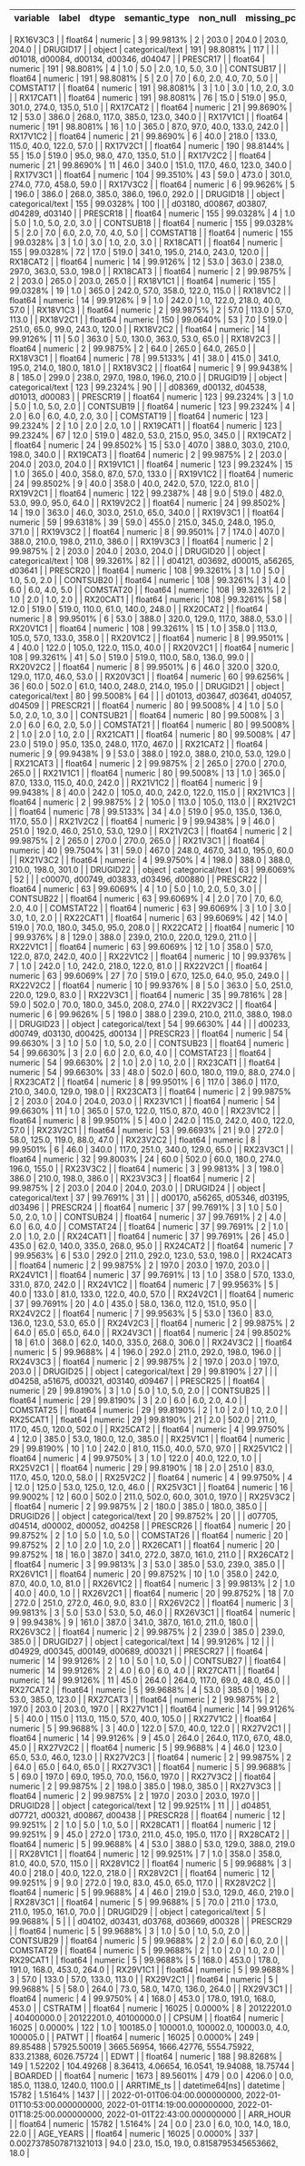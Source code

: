 | variable | label | dtype | semantic_type | non_null | missing_pct | unique | min | max | example_values |
|---|---|---|---|---:|---:|---:|---:|---:|---|

| RX16V3C3 |  | float64 | numeric | 3 | 99.9813% | 2 | 203.0 | 204.0 | 203.0, 204.0 |
| DRUGID17 |  | object | categorical/text | 191 | 98.8081% | 117 |  |  | d01018, d00084, d00134, d00346, d04047 |
| PRESCR17 |  | float64 | numeric | 191 | 98.8081% | 4 | 1.0 | 5.0 | 2.0, 1.0, 5.0, 3.0 |
| CONTSUB17 |  | float64 | numeric | 191 | 98.8081% | 5 | 2.0 | 7.0 | 6.0, 2.0, 4.0, 7.0, 5.0 |
| COMSTAT17 |  | float64 | numeric | 191 | 98.8081% | 3 | 1.0 | 3.0 | 1.0, 2.0, 3.0 |
| RX17CAT1 |  | float64 | numeric | 191 | 98.8081% | 76 | 15.0 | 519.0 | 95.0, 301.0, 274.0, 135.0, 51.0 |
| RX17CAT2 |  | float64 | numeric | 21 | 99.8690% | 12 | 53.0 | 386.0 | 268.0, 117.0, 385.0, 123.0, 340.0 |
| RX17V1C1 |  | float64 | numeric | 191 | 98.8081% | 16 | 1.0 | 365.0 | 87.0, 97.0, 40.0, 133.0, 242.0 |
| RX17V1C2 |  | float64 | numeric | 21 | 99.8690% | 6 | 40.0 | 218.0 | 133.0, 115.0, 40.0, 122.0, 57.0 |
| RX17V2C1 |  | float64 | numeric | 190 | 98.8144% | 55 | 15.0 | 519.0 | 95.0, 98.0, 47.0, 135.0, 51.0 |
| RX17V2C2 |  | float64 | numeric | 21 | 99.8690% | 11 | 46.0 | 340.0 | 151.0, 117.0, 46.0, 123.0, 340.0 |
| RX17V3C1 |  | float64 | numeric | 104 | 99.3510% | 43 | 59.0 | 473.0 | 301.0, 274.0, 77.0, 458.0, 59.0 |
| RX17V3C2 |  | float64 | numeric | 6 | 99.9626% | 5 | 196.0 | 386.0 | 268.0, 385.0, 386.0, 196.0, 292.0 |
| DRUGID18 |  | object | categorical/text | 155 | 99.0328% | 100 |  |  | d03180, d00867, d03807, d04289, d03140 |
| PRESCR18 |  | float64 | numeric | 155 | 99.0328% | 4 | 1.0 | 5.0 | 1.0, 5.0, 2.0, 3.0 |
| CONTSUB18 |  | float64 | numeric | 155 | 99.0328% | 5 | 2.0 | 7.0 | 6.0, 2.0, 7.0, 4.0, 5.0 |
| COMSTAT18 |  | float64 | numeric | 155 | 99.0328% | 3 | 1.0 | 3.0 | 1.0, 2.0, 3.0 |
| RX18CAT1 |  | float64 | numeric | 155 | 99.0328% | 72 | 17.0 | 519.0 | 341.0, 195.0, 214.0, 243.0, 120.0 |
| RX18CAT2 |  | float64 | numeric | 14 | 99.9126% | 12 | 53.0 | 363.0 | 238.0, 297.0, 363.0, 53.0, 198.0 |
| RX18CAT3 |  | float64 | numeric | 2 | 99.9875% | 2 | 203.0 | 265.0 | 203.0, 265.0 |
| RX18V1C1 |  | float64 | numeric | 155 | 99.0328% | 19 | 1.0 | 365.0 | 242.0, 57.0, 358.0, 122.0, 115.0 |
| RX18V1C2 |  | float64 | numeric | 14 | 99.9126% | 9 | 1.0 | 242.0 | 1.0, 122.0, 218.0, 40.0, 57.0 |
| RX18V1C3 |  | float64 | numeric | 2 | 99.9875% | 2 | 57.0 | 113.0 | 57.0, 113.0 |
| RX18V2C1 |  | float64 | numeric | 150 | 99.0640% | 53 | 7.0 | 519.0 | 251.0, 65.0, 99.0, 243.0, 120.0 |
| RX18V2C2 |  | float64 | numeric | 14 | 99.9126% | 11 | 5.0 | 363.0 | 5.0, 130.0, 363.0, 53.0, 65.0 |
| RX18V2C3 |  | float64 | numeric | 2 | 99.9875% | 2 | 64.0 | 265.0 | 64.0, 265.0 |
| RX18V3C1 |  | float64 | numeric | 78 | 99.5133% | 41 | 38.0 | 415.0 | 341.0, 195.0, 214.0, 180.0, 181.0 |
| RX18V3C2 |  | float64 | numeric | 9 | 99.9438% | 8 | 185.0 | 299.0 | 238.0, 297.0, 198.0, 196.0, 210.0 |
| DRUGID19 |  | object | categorical/text | 123 | 99.2324% | 90 |  |  | d08369, d00132, d04538, d01013, d00083 |
| PRESCR19 |  | float64 | numeric | 123 | 99.2324% | 3 | 1.0 | 5.0 | 1.0, 5.0, 2.0 |
| CONTSUB19 |  | float64 | numeric | 123 | 99.2324% | 4 | 2.0 | 6.0 | 6.0, 4.0, 2.0, 3.0 |
| COMSTAT19 |  | float64 | numeric | 123 | 99.2324% | 2 | 1.0 | 2.0 | 2.0, 1.0 |
| RX19CAT1 |  | float64 | numeric | 123 | 99.2324% | 67 | 12.0 | 519.0 | 482.0, 53.0, 215.0, 95.0, 345.0 |
| RX19CAT2 |  | float64 | numeric | 24 | 99.8502% | 15 | 53.0 | 407.0 | 388.0, 303.0, 210.0, 198.0, 340.0 |
| RX19CAT3 |  | float64 | numeric | 2 | 99.9875% | 2 | 203.0 | 204.0 | 203.0, 204.0 |
| RX19V1C1 |  | float64 | numeric | 123 | 99.2324% | 15 | 1.0 | 365.0 | 40.0, 358.0, 87.0, 57.0, 133.0 |
| RX19V1C2 |  | float64 | numeric | 24 | 99.8502% | 9 | 40.0 | 358.0 | 40.0, 242.0, 57.0, 122.0, 81.0 |
| RX19V2C1 |  | float64 | numeric | 122 | 99.2387% | 48 | 9.0 | 519.0 | 482.0, 53.0, 99.0, 95.0, 64.0 |
| RX19V2C2 |  | float64 | numeric | 24 | 99.8502% | 14 | 19.0 | 363.0 | 46.0, 303.0, 251.0, 65.0, 340.0 |
| RX19V3C1 |  | float64 | numeric | 59 | 99.6318% | 39 | 59.0 | 455.0 | 215.0, 345.0, 248.0, 195.0, 371.0 |
| RX19V3C2 |  | float64 | numeric | 8 | 99.9501% | 7 | 174.0 | 407.0 | 388.0, 210.0, 198.0, 211.0, 386.0 |
| RX19V3C3 |  | float64 | numeric | 2 | 99.9875% | 2 | 203.0 | 204.0 | 203.0, 204.0 |
| DRUGID20 |  | object | categorical/text | 108 | 99.3261% | 82 |  |  | d04121, d03692, d00015, a56265, d03641 |
| PRESCR20 |  | float64 | numeric | 108 | 99.3261% | 3 | 1.0 | 5.0 | 1.0, 5.0, 2.0 |
| CONTSUB20 |  | float64 | numeric | 108 | 99.3261% | 3 | 4.0 | 6.0 | 6.0, 4.0, 5.0 |
| COMSTAT20 |  | float64 | numeric | 108 | 99.3261% | 2 | 1.0 | 2.0 | 1.0, 2.0 |
| RX20CAT1 |  | float64 | numeric | 108 | 99.3261% | 58 | 12.0 | 519.0 | 519.0, 110.0, 61.0, 140.0, 248.0 |
| RX20CAT2 |  | float64 | numeric | 8 | 99.9501% | 6 | 53.0 | 388.0 | 320.0, 129.0, 117.0, 388.0, 53.0 |
| RX20V1C1 |  | float64 | numeric | 108 | 99.3261% | 15 | 1.0 | 358.0 | 113.0, 105.0, 57.0, 133.0, 358.0 |
| RX20V1C2 |  | float64 | numeric | 8 | 99.9501% | 4 | 40.0 | 122.0 | 105.0, 122.0, 115.0, 40.0 |
| RX20V2C1 |  | float64 | numeric | 108 | 99.3261% | 41 | 5.0 | 519.0 | 519.0, 110.0, 58.0, 136.0, 99.0 |
| RX20V2C2 |  | float64 | numeric | 8 | 99.9501% | 6 | 46.0 | 320.0 | 320.0, 129.0, 117.0, 46.0, 53.0 |
| RX20V3C1 |  | float64 | numeric | 60 | 99.6256% | 36 | 60.0 | 502.0 | 61.0, 140.0, 248.0, 214.0, 195.0 |
| DRUGID21 |  | object | categorical/text | 80 | 99.5008% | 64 |  |  | d01013, d03647, d03641, d04057, d04509 |
| PRESCR21 |  | float64 | numeric | 80 | 99.5008% | 4 | 1.0 | 5.0 | 5.0, 2.0, 1.0, 3.0 |
| CONTSUB21 |  | float64 | numeric | 80 | 99.5008% | 3 | 2.0 | 6.0 | 6.0, 2.0, 5.0 |
| COMSTAT21 |  | float64 | numeric | 80 | 99.5008% | 2 | 1.0 | 2.0 | 1.0, 2.0 |
| RX21CAT1 |  | float64 | numeric | 80 | 99.5008% | 47 | 23.0 | 519.0 | 95.0, 135.0, 248.0, 117.0, 467.0 |
| RX21CAT2 |  | float64 | numeric | 9 | 99.9438% | 9 | 53.0 | 388.0 | 192.0, 388.0, 210.0, 53.0, 129.0 |
| RX21CAT3 |  | float64 | numeric | 2 | 99.9875% | 2 | 265.0 | 270.0 | 270.0, 265.0 |
| RX21V1C1 |  | float64 | numeric | 80 | 99.5008% | 13 | 1.0 | 365.0 | 87.0, 133.0, 115.0, 40.0, 242.0 |
| RX21V1C2 |  | float64 | numeric | 9 | 99.9438% | 8 | 40.0 | 242.0 | 105.0, 40.0, 242.0, 122.0, 115.0 |
| RX21V1C3 |  | float64 | numeric | 2 | 99.9875% | 2 | 105.0 | 113.0 | 105.0, 113.0 |
| RX21V2C1 |  | float64 | numeric | 78 | 99.5133% | 34 | 4.0 | 519.0 | 95.0, 135.0, 136.0, 117.0, 55.0 |
| RX21V2C2 |  | float64 | numeric | 9 | 99.9438% | 9 | 46.0 | 251.0 | 192.0, 46.0, 251.0, 53.0, 129.0 |
| RX21V2C3 |  | float64 | numeric | 2 | 99.9875% | 2 | 265.0 | 270.0 | 270.0, 265.0 |
| RX21V3C1 |  | float64 | numeric | 40 | 99.7504% | 31 | 59.0 | 467.0 | 248.0, 467.0, 341.0, 195.0, 60.0 |
| RX21V3C2 |  | float64 | numeric | 4 | 99.9750% | 4 | 198.0 | 388.0 | 388.0, 210.0, 198.0, 301.0 |
| DRUGID22 |  | object | categorical/text | 63 | 99.6069% | 52 |  |  | c00070, d00749, d03833, d03496, d00880 |
| PRESCR22 |  | float64 | numeric | 63 | 99.6069% | 4 | 1.0 | 5.0 | 1.0, 2.0, 5.0, 3.0 |
| CONTSUB22 |  | float64 | numeric | 63 | 99.6069% | 4 | 2.0 | 7.0 | 7.0, 6.0, 2.0, 4.0 |
| COMSTAT22 |  | float64 | numeric | 63 | 99.6069% | 3 | 1.0 | 3.0 | 3.0, 1.0, 2.0 |
| RX22CAT1 |  | float64 | numeric | 63 | 99.6069% | 42 | 14.0 | 519.0 | 70.0, 180.0, 345.0, 95.0, 208.0 |
| RX22CAT2 |  | float64 | numeric | 10 | 99.9376% | 8 | 129.0 | 388.0 | 239.0, 210.0, 220.0, 129.0, 211.0 |
| RX22V1C1 |  | float64 | numeric | 63 | 99.6069% | 12 | 1.0 | 358.0 | 57.0, 122.0, 87.0, 242.0, 40.0 |
| RX22V1C2 |  | float64 | numeric | 10 | 99.9376% | 7 | 1.0 | 242.0 | 1.0, 242.0, 218.0, 122.0, 81.0 |
| RX22V2C1 |  | float64 | numeric | 63 | 99.6069% | 27 | 7.0 | 519.0 | 67.0, 125.0, 64.0, 95.0, 249.0 |
| RX22V2C2 |  | float64 | numeric | 10 | 99.9376% | 8 | 5.0 | 363.0 | 5.0, 251.0, 220.0, 129.0, 83.0 |
| RX22V3C1 |  | float64 | numeric | 35 | 99.7816% | 28 | 59.0 | 502.0 | 70.0, 180.0, 345.0, 208.0, 274.0 |
| RX22V3C2 |  | float64 | numeric | 6 | 99.9626% | 5 | 198.0 | 388.0 | 239.0, 210.0, 211.0, 388.0, 198.0 |
| DRUGID23 |  | object | categorical/text | 54 | 99.6630% | 44 |  |  | d00233, d00749, d03130, d00425, d00134 |
| PRESCR23 |  | float64 | numeric | 54 | 99.6630% | 3 | 1.0 | 5.0 | 1.0, 5.0, 2.0 |
| CONTSUB23 |  | float64 | numeric | 54 | 99.6630% | 3 | 2.0 | 6.0 | 2.0, 6.0, 4.0 |
| COMSTAT23 |  | float64 | numeric | 54 | 99.6630% | 2 | 1.0 | 2.0 | 1.0, 2.0 |
| RX23CAT1 |  | float64 | numeric | 54 | 99.6630% | 33 | 48.0 | 502.0 | 60.0, 180.0, 119.0, 88.0, 274.0 |
| RX23CAT2 |  | float64 | numeric | 8 | 99.9501% | 6 | 117.0 | 386.0 | 117.0, 210.0, 340.0, 129.0, 198.0 |
| RX23CAT3 |  | float64 | numeric | 2 | 99.9875% | 2 | 203.0 | 204.0 | 204.0, 203.0 |
| RX23V1C1 |  | float64 | numeric | 54 | 99.6630% | 11 | 1.0 | 365.0 | 57.0, 122.0, 115.0, 87.0, 40.0 |
| RX23V1C2 |  | float64 | numeric | 8 | 99.9501% | 5 | 40.0 | 242.0 | 115.0, 242.0, 40.0, 122.0, 57.0 |
| RX23V2C1 |  | float64 | numeric | 53 | 99.6693% | 21 | 9.0 | 272.0 | 58.0, 125.0, 119.0, 88.0, 47.0 |
| RX23V2C2 |  | float64 | numeric | 8 | 99.9501% | 6 | 46.0 | 340.0 | 117.0, 251.0, 340.0, 129.0, 65.0 |
| RX23V3C1 |  | float64 | numeric | 32 | 99.8003% | 24 | 60.0 | 502.0 | 60.0, 180.0, 274.0, 196.0, 155.0 |
| RX23V3C2 |  | float64 | numeric | 3 | 99.9813% | 3 | 198.0 | 386.0 | 210.0, 198.0, 386.0 |
| RX23V3C3 |  | float64 | numeric | 2 | 99.9875% | 2 | 203.0 | 204.0 | 204.0, 203.0 |
| DRUGID24 |  | object | categorical/text | 37 | 99.7691% | 31 |  |  | d00170, a56265, d05346, d03195, d03496 |
| PRESCR24 |  | float64 | numeric | 37 | 99.7691% | 3 | 1.0 | 5.0 | 5.0, 2.0, 1.0 |
| CONTSUB24 |  | float64 | numeric | 37 | 99.7691% | 2 | 4.0 | 6.0 | 6.0, 4.0 |
| COMSTAT24 |  | float64 | numeric | 37 | 99.7691% | 2 | 1.0 | 2.0 | 1.0, 2.0 |
| RX24CAT1 |  | float64 | numeric | 37 | 99.7691% | 26 | 45.0 | 435.0 | 62.0, 140.0, 335.0, 268.0, 95.0 |
| RX24CAT2 |  | float64 | numeric | 7 | 99.9563% | 6 | 53.0 | 292.0 | 211.0, 292.0, 123.0, 53.0, 198.0 |
| RX24CAT3 |  | float64 | numeric | 2 | 99.9875% | 2 | 197.0 | 203.0 | 197.0, 203.0 |
| RX24V1C1 |  | float64 | numeric | 37 | 99.7691% | 13 | 1.0 | 358.0 | 57.0, 133.0, 331.0, 87.0, 242.0 |
| RX24V1C2 |  | float64 | numeric | 7 | 99.9563% | 5 | 40.0 | 133.0 | 81.0, 133.0, 122.0, 40.0, 57.0 |
| RX24V2C1 |  | float64 | numeric | 37 | 99.7691% | 20 | 4.0 | 435.0 | 58.0, 136.0, 112.0, 151.0, 95.0 |
| RX24V2C2 |  | float64 | numeric | 7 | 99.9563% | 5 | 53.0 | 136.0 | 83.0, 136.0, 123.0, 53.0, 65.0 |
| RX24V2C3 |  | float64 | numeric | 2 | 99.9875% | 2 | 64.0 | 65.0 | 65.0, 64.0 |
| RX24V3C1 |  | float64 | numeric | 24 | 99.8502% | 18 | 61.0 | 368.0 | 62.0, 140.0, 335.0, 268.0, 306.0 |
| RX24V3C2 |  | float64 | numeric | 5 | 99.9688% | 4 | 196.0 | 292.0 | 211.0, 292.0, 198.0, 196.0 |
| RX24V3C3 |  | float64 | numeric | 2 | 99.9875% | 2 | 197.0 | 203.0 | 197.0, 203.0 |
| DRUGID25 |  | object | categorical/text | 29 | 99.8190% | 27 |  |  | d04258, a51675, d00321, d03140, d09467 |
| PRESCR25 |  | float64 | numeric | 29 | 99.8190% | 3 | 1.0 | 5.0 | 1.0, 5.0, 2.0 |
| CONTSUB25 |  | float64 | numeric | 29 | 99.8190% | 3 | 2.0 | 6.0 | 6.0, 2.0, 4.0 |
| COMSTAT25 |  | float64 | numeric | 29 | 99.8190% | 2 | 1.0 | 2.0 | 1.0, 2.0 |
| RX25CAT1 |  | float64 | numeric | 29 | 99.8190% | 21 | 2.0 | 502.0 | 211.0, 117.0, 45.0, 120.0, 502.0 |
| RX25CAT2 |  | float64 | numeric | 4 | 99.9750% | 4 | 12.0 | 385.0 | 53.0, 180.0, 12.0, 385.0 |
| RX25V1C1 |  | float64 | numeric | 29 | 99.8190% | 10 | 1.0 | 242.0 | 81.0, 115.0, 40.0, 57.0, 97.0 |
| RX25V1C2 |  | float64 | numeric | 4 | 99.9750% | 3 | 1.0 | 122.0 | 40.0, 122.0, 1.0 |
| RX25V2C1 |  | float64 | numeric | 29 | 99.8190% | 18 | 2.0 | 251.0 | 83.0, 117.0, 45.0, 120.0, 58.0 |
| RX25V2C2 |  | float64 | numeric | 4 | 99.9750% | 4 | 12.0 | 125.0 | 53.0, 125.0, 12.0, 46.0 |
| RX25V3C1 |  | float64 | numeric | 16 | 99.9002% | 12 | 60.0 | 502.0 | 211.0, 502.0, 60.0, 301.0, 197.0 |
| RX25V3C2 |  | float64 | numeric | 2 | 99.9875% | 2 | 180.0 | 385.0 | 180.0, 385.0 |
| DRUGID26 |  | object | categorical/text | 20 | 99.8752% | 20 |  |  | d07705, d04514, d00002, d00052, d04258 |
| PRESCR26 |  | float64 | numeric | 20 | 99.8752% | 2 | 1.0 | 5.0 | 1.0, 5.0 |
| COMSTAT26 |  | float64 | numeric | 20 | 99.8752% | 2 | 1.0 | 2.0 | 1.0, 2.0 |
| RX26CAT1 |  | float64 | numeric | 20 | 99.8752% | 18 | 16.0 | 387.0 | 341.0, 272.0, 387.0, 161.0, 211.0 |
| RX26CAT2 |  | float64 | numeric | 3 | 99.9813% | 3 | 53.0 | 385.0 | 53.0, 239.0, 385.0 |
| RX26V1C1 |  | float64 | numeric | 20 | 99.8752% | 10 | 1.0 | 358.0 | 242.0, 87.0, 40.0, 1.0, 81.0 |
| RX26V1C2 |  | float64 | numeric | 3 | 99.9813% | 2 | 1.0 | 40.0 | 40.0, 1.0 |
| RX26V2C1 |  | float64 | numeric | 20 | 99.8752% | 18 | 7.0 | 272.0 | 251.0, 272.0, 46.0, 9.0, 83.0 |
| RX26V2C2 |  | float64 | numeric | 3 | 99.9813% | 3 | 5.0 | 53.0 | 53.0, 5.0, 46.0 |
| RX26V3C1 |  | float64 | numeric | 9 | 99.9438% | 9 | 161.0 | 387.0 | 341.0, 387.0, 161.0, 211.0, 180.0 |
| RX26V3C2 |  | float64 | numeric | 2 | 99.9875% | 2 | 239.0 | 385.0 | 239.0, 385.0 |
| DRUGID27 |  | object | categorical/text | 14 | 99.9126% | 12 |  |  | d04929, d00345, d00149, d00689, d00321 |
| PRESCR27 |  | float64 | numeric | 14 | 99.9126% | 2 | 1.0 | 5.0 | 1.0, 5.0 |
| CONTSUB27 |  | float64 | numeric | 14 | 99.9126% | 2 | 4.0 | 6.0 | 6.0, 4.0 |
| RX27CAT1 |  | float64 | numeric | 14 | 99.9126% | 11 | 45.0 | 264.0 | 264.0, 117.0, 69.0, 48.0, 45.0 |
| RX27CAT2 |  | float64 | numeric | 5 | 99.9688% | 4 | 53.0 | 385.0 | 198.0, 53.0, 385.0, 123.0 |
| RX27CAT3 |  | float64 | numeric | 2 | 99.9875% | 2 | 197.0 | 203.0 | 203.0, 197.0 |
| RX27V1C1 |  | float64 | numeric | 14 | 99.9126% | 5 | 40.0 | 115.0 | 113.0, 115.0, 57.0, 40.0, 105.0 |
| RX27V1C2 |  | float64 | numeric | 5 | 99.9688% | 3 | 40.0 | 122.0 | 57.0, 40.0, 122.0 |
| RX27V2C1 |  | float64 | numeric | 14 | 99.9126% | 9 | 45.0 | 264.0 | 264.0, 117.0, 67.0, 48.0, 45.0 |
| RX27V2C2 |  | float64 | numeric | 5 | 99.9688% | 4 | 46.0 | 123.0 | 65.0, 53.0, 46.0, 123.0 |
| RX27V2C3 |  | float64 | numeric | 2 | 99.9875% | 2 | 64.0 | 65.0 | 64.0, 65.0 |
| RX27V3C1 |  | float64 | numeric | 5 | 99.9688% | 5 | 69.0 | 197.0 | 69.0, 195.0, 70.0, 156.0, 197.0 |
| RX27V3C2 |  | float64 | numeric | 2 | 99.9875% | 2 | 198.0 | 385.0 | 198.0, 385.0 |
| RX27V3C3 |  | float64 | numeric | 2 | 99.9875% | 2 | 197.0 | 203.0 | 203.0, 197.0 |
| DRUGID28 |  | object | categorical/text | 12 | 99.9251% | 11 |  |  | d04851, d07721, d00321, d00867, d00438 |
| PRESCR28 |  | float64 | numeric | 12 | 99.9251% | 2 | 1.0 | 5.0 | 1.0, 5.0 |
| RX28CAT1 |  | float64 | numeric | 12 | 99.9251% | 9 | 45.0 | 272.0 | 173.0, 211.0, 45.0, 195.0, 117.0 |
| RX28CAT2 |  | float64 | numeric | 5 | 99.9688% | 4 | 53.0 | 388.0 | 53.0, 129.0, 388.0, 219.0 |
| RX28V1C1 |  | float64 | numeric | 12 | 99.9251% | 7 | 1.0 | 358.0 | 358.0, 81.0, 40.0, 57.0, 115.0 |
| RX28V1C2 |  | float64 | numeric | 5 | 99.9688% | 3 | 40.0 | 218.0 | 40.0, 122.0, 218.0 |
| RX28V2C1 |  | float64 | numeric | 12 | 99.9251% | 9 | 9.0 | 272.0 | 19.0, 83.0, 45.0, 65.0, 117.0 |
| RX28V2C2 |  | float64 | numeric | 5 | 99.9688% | 4 | 46.0 | 219.0 | 53.0, 129.0, 46.0, 219.0 |
| RX28V3C1 |  | float64 | numeric | 5 | 99.9688% | 5 | 70.0 | 211.0 | 173.0, 211.0, 195.0, 161.0, 70.0 |
| DRUGID29 |  | object | categorical/text | 5 | 99.9688% | 5 |  |  | d04102, d03431, d03768, d03669, d00328 |
| PRESCR29 |  | float64 | numeric | 5 | 99.9688% | 3 | 1.0 | 5.0 | 1.0, 5.0, 2.0 |
| CONTSUB29 |  | float64 | numeric | 5 | 99.9688% | 2 | 2.0 | 6.0 | 6.0, 2.0 |
| COMSTAT29 |  | float64 | numeric | 5 | 99.9688% | 2 | 1.0 | 2.0 | 1.0, 2.0 |
| RX29CAT1 |  | float64 | numeric | 5 | 99.9688% | 5 | 168.0 | 453.0 | 178.0, 191.0, 168.0, 453.0, 264.0 |
| RX29V1C1 |  | float64 | numeric | 5 | 99.9688% | 3 | 57.0 | 133.0 | 57.0, 133.0, 113.0 |
| RX29V2C1 |  | float64 | numeric | 5 | 99.9688% | 5 | 58.0 | 264.0 | 73.0, 58.0, 147.0, 136.0, 264.0 |
| RX29V3C1 |  | float64 | numeric | 4 | 99.9750% | 4 | 168.0 | 453.0 | 178.0, 191.0, 168.0, 453.0 |
| CSTRATM |  | float64 | numeric | 16025 | 0.0000% | 8 | 20122201.0 | 40400000.0 | 20122201.0, 40100000.0 |
| CPSUM |  | float64 | numeric | 16025 | 0.0000% | 122 | 1.0 | 100185.0 | 100001.0, 100002.0, 100003.0, 4.0, 100005.0 |
| PATWT |  | float64 | numeric | 16025 | 0.0000% | 249 | 89.85488 | 57925.50019 | 3665.56954, 1666.42776, 5554.75922, 833.21388, 6026.75724 |
| EDWT |  | float64 | numeric | 188 | 98.8268% | 149 | 1.52202 | 104.49268 | 8.36413, 4.06654, 16.0541, 19.94088, 18.75744 |
| BOARDED |  | float64 | numeric | 1673 | 89.5601% | 479 | 0.0 | 4206.0 | 0.0, 185.0, 1138.0, 1240.0, 1100.0 |
| ARRTIME_ts |  | datetime64[ns] | datetime | 15782 | 1.5164% | 1437 |  |  | 2022-01-01T06:04:00.000000000, 2022-01-01T10:53:00.000000000, 2022-01-01T14:19:00.000000000, 2022-01-01T18:25:00.000000000, 2022-01-01T22:43:00.000000000 |
| ARR_HOUR |  | float64 | numeric | 15782 | 1.5164% | 24 | 0.0 | 23.0 | 6.0, 10.0, 14.0, 18.0, 22.0 |
| AGE_YEARS |  | float64 | numeric | 16025 | 0.0000% | 337 | 0.0027378507871321013 | 94.0 | 23.0, 15.0, 19.0, 0.8158795345653662, 18.0 |